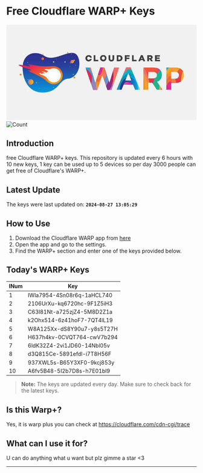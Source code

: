 
# Free Cloudflare WARP+ Keys

![Banner](asset/IMG_20240629_142710_129.jpg)
![Count](https://hits.seeyoufarm.com/api/count/incr/badge.svg?url=https://github.com/Rvlndd/Cloudflare-Warp-Keys&count_bg=%2379C83D&title_bg=%23555555&icon=&icon_color=%23E7E7E7&title=Total+View&edge_flat=false)

## Introduction

free Cloudflare WARP+ keys. This repository is updated every 6 hours with 10 new keys, 1 key can be used up to 5 devices so per day 3000 people can get free of Cloudflare's WARP+.

## Latest Update

The keys were last updated on: **`2024-08-27 13:05:29`**

## How to Use

1. Download the Cloudflare WARP app from [here](https://1.1.1.1/)
2. Open the app and go to the settings.
3. Find the WARP+ section and enter one of the keys provided below.

## Today's WARP+ Keys

| INum | Key |
|-------|-----|
| 1     | IWla7954-4Sn08r6q-1aHCL740               |
| 2     | 2106UrXu-kq6720hc-9F1Z5iH3               |
| 3     | C63I81Nt-a725zjZ4-5M8D2Z1a               |
| 4     | k2Ohx514-6z41hoF7-7QT4lL19               |
| 5     | W8A125Xx-dS8Y90u7-y8s5T27H               |
| 6     | H637h4kv-0CVQT764-cwV7b294               |
| 7     | 6ldK32Z4-2vi1JD60-14Nbl05v               |
| 8     | d3Q815Ce-5891efdl-i7T8H56F               |
| 9     | 937XWL5s-B65Y3XF0-9kcj853y               |
| 10    | A6fv5B48-5I2b7D8s-h7E01bl9               |


> **Note:** The keys are updated every day. Make sure to check back for the latest keys.

## Is this Warp+?

Yes, it is warp plus you can check at https://cloudflare.com/cdn-cgi/trace

## What can I use it for?
U can do anything what u want but plz gimme a star <3

---

